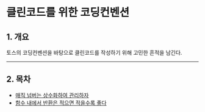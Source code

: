 # 클린코드를 위한 코딩컨벤션

## 1. 개요

토스의 코딩컨벤션을 바탕으로 클린코드를 작성하기 위해 고민한 흔적을 남긴다.

---

## 2. 목차

- [매직 넘버는 상수화하여 관리하자](./MagicNumber.md)
- [함수 내에서 반환은 적으면 적을수록 좋다](./ReturnInFunction.md)
